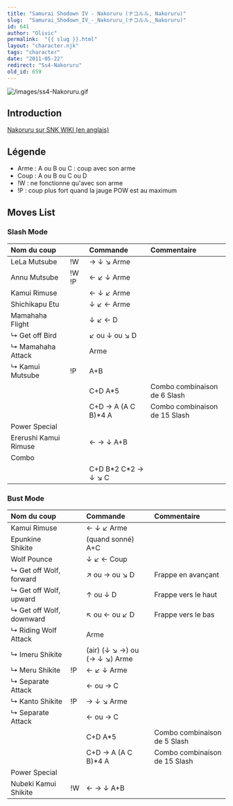 ```yaml
---
title: "Samurai Shodown IV - Nakoruru (ナコルル, Nakoruru)"
slug:  "Samurai_Shodown_IV_-_Nakoruru_(ナコルル,_Nakoruru)"
id: 641
author: "Olivic"
permalink:  "{{ slug }}.html"
layout: "character.njk"
tags: "character"
date: "2011-05-22"
redirect: "Ss4-Nakoruru"
old_id: 659
---
```


![](/images/ss4-Nakoruru.gif "/images/ss4-Nakoruru.gif")

## Introduction

[Nakoruru sur SNK WIKI (en anglais)](http://snk.wikia.com/wiki/Nakoruru)

## Légende

- Arme : A ou B ou C : coup avec son arme
- Coup : A ou B ou C ou D
- !W : ne fonctionne qu'avec son arme
- !P : coup plus fort quand la jauge POW est au maximum

## Moves List

### Slash Mode

| Nom du coup           |       | Commande              | Commentaire                   |
|:----------------------|-------|:----------------------|:------------------------------|
| LeLa Mutsube          | !W    | → ↓ ↘ Arme            |                               |
| Annu Mutsube          | !W !P | ← ↙ ↓ Arme            |                               |
| Kamui Rimuse          |       | ← ↓ ↙ Arme            |                               |
| Shichikapu Etu        |       | ↓ ↙ ← Arme            |                               |
| Mamahaha Flight       |       | ↓ ↙ ← D               |                               |
| ↳ Get off Bird        |       | ↙ ou ↓ ou ↘ D         |                               |
| ↳ Mamahaha Attack     |       | Arme                  |                               |
| ↳ Kamui Mutsube       | !P    | A+B                   |                               |
|                       |       | C+D A\*5              | Combo combinaison de 6 Slash  |
|                       |       | C+D → A (A C B)\*4 A  | Combo combinaison de 15 Slash |
| Power Special         |       |                       |                               |
| Ererushi Kamui Rimuse |       | ← → ↓ A+B             |                               |
| Combo                 |       |                       |                               |
|                       |       | C+D B\*2 C\*2 → ↓ ↘ C |                               |

### Bust Mode

| Nom du coup              |     | Commande                      | Commentaire                   |
|:-------------------------|-----|:------------------------------|:------------------------------|
| Kamui Rimuse             |     | ← ↓ ↙ Arme                    |                               |
| Epunkine Shikite         |     | (quand sonné) A+C             |                               |
| Wolf Pounce              |     | ↓ ↙ ← Coup                    |                               |
| ↳ Get off Wolf, forward  |     | ↗ ou → ou ↘ D                 | Frappe en avançant            |
| ↳ Get off Wolf, upward   |     | ↑ ou ↓ D                      | Frappe vers le haut           |
| ↳ Get off Wolf, downward |     | ↖ ou ← ou ↙ D                 | Frappe vers le bas            |
| ↳ Riding Wolf Attack     |     | Arme                          |                               |
| ↳ Imeru Shikite          |     | (air) (↓ ↘ →) ou (→ ↓ ↘) Arme |                               |
| ↳ Meru Shikite           | !P  | ← ↙ ↓ Arme                    |                               |
| ↳ Separate Attack        |     | ← ou → C                      |                               |
| ↳ Kanto Shikite          | !P  | → ↓ ↘ Arme                    |                               |
| ↳ Separate Attack        |     | ← ou → C                      |                               |
|                          |     | C+D A\*5                      | Combo combinaison de 5 Slash  |
|                          |     | C+D → A (A C B)\*4 A          | Combo combinaison de 15 Slash |
| Power Special            |     |                               |                               |
| Nubeki Kamui Shikite     | !W  | ← → ↓ A+B                     |                               |
